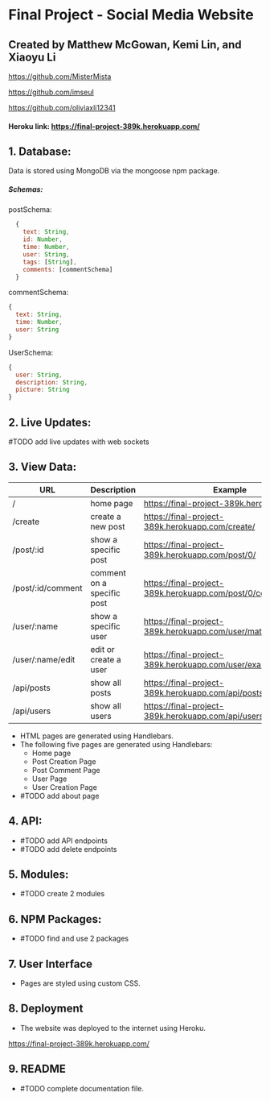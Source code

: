 # Final Project - Social Media Website
## Created by Matthew McGowan, Kemi Lin, and Xiaoyu Li

https://github.com/MisterMista

https://github.com/imseul

https://github.com/oliviaxli12341

#### Heroku link: https://final-project-389k.herokuapp.com/

## 1. Database:
  Data is stored using MongoDB via the mongoose npm package.

##### Schemas:

  postSchema:
```javascript
  {
    text: String,
    id: Number,
    time: Number,
    user: String,
    tags: [String],
    comments: [commentSchema]
  }
```
commentSchema:
```javascript
{
  text: String,
  time: Number,
  user: String
}
```
UserSchema:
```javascript
{
  user: String,
  description: String,
  picture: String
}
```
## 2. Live Updates:

  #TODO add live updates with web sockets

## 3. View Data:

URL | Description | Example
----- | ----- | -----
/ | home page | https://final-project-389k.herokuapp.com/
/create | create a new post | https://final-project-389k.herokuapp.com/create/
/post/:id | show a specific post | https://final-project-389k.herokuapp.com/post/0/
/post/:id/comment | comment on a specific post | https://final-project-389k.herokuapp.com/post/0/comment/
/user/:name | show a specific user | https://final-project-389k.herokuapp.com/user/matthew/
/user/:name/edit | edit or create a user | https://final-project-389k.herokuapp.com/user/exampleuser/edit/
/api/posts | show all posts | https://final-project-389k.herokuapp.com/api/posts/
/api/users | show all users | https://final-project-389k.herokuapp.com/api/users/

  * HTML pages are generated using Handlebars.
  * The following five pages are generated using Handlebars:
    * Home page
    * Post Creation Page
    * Post Comment Page
    * User Page
    * User Creation Page
  * #TODO add about page

## 4. API:


  * #TODO add API endpoints
  * #TODO add delete endpoints

## 5. Modules:

  * #TODO create 2 modules

## 6. NPM Packages:

  * #TODO find and use 2 packages

## 7. User Interface

  * Pages are styled using custom CSS.

## 8. Deployment

  * The website was deployed to the internet using Heroku.

  https://final-project-389k.herokuapp.com/

## 9. README

  * #TODO complete documentation file.
